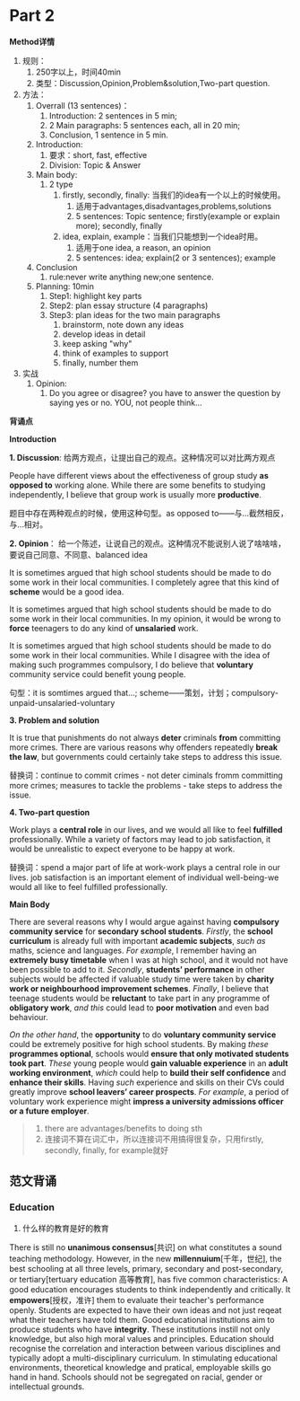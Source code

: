 # Part 2
**Method详情**

1. 规则：
	1. 250字以上，时间40min
	2. 类型：Discussion,Opinion,Problem&solution,Two-part question.
2. 方法：
	1. Overrall (13 sentences)：
		1. Introduction: 2 sentences in 5 min;
		2. 2 Main paragraphs: 5 sentences each, all in 20 min;
		3. Conclusion, 1 sentence in 5 min.
	2. Introduction:
		1. 要求：short, fast, effective
		2. Division: Topic & Answer
	3. Main body:
		1. 2 type
			1. firstly, secondly, finally: 当我们的idea有一个以上的时候使用。
				1. 适用于advantages,disadvantages,problems,solutions
				2. 5 sentences: Topic sentence; firstly(example or explain more); secondly, finally
			2. idea, explain, example：当我们只能想到一个idea时用。
				1. 适用于one idea, a reason, an opinion
				2. 5 sentences: idea; explain(2 or 3 sentences); example
	4. Conclusion
		1. rule:never write anything new;one sentence.
	5. Planning: 10min
		1. Step1: highlight key parts
		2. Step2: plan essay structure (4 paragraphs)
		3. Step3: plan ideas for the two main paragraphs
			1. brainstorm, note down any ideas
			2. develop ideas in detail
			3. keep asking "why"
			4. think of examples to support
			5. finally, number them
3. 实战
	1. Opinion:
		1. Do you agree or disagree? you have to answer the question by saying yes or no. YOU, not people think...

**背诵点**

**Introduction**

**1. Discussion**: 给两方观点，让提出自己的观点。这种情况可以对比两方观点

People have different views about the effectiveness of group study **as opposed to** working alone. While there are some benefits to studying independently, I believe that group work is usually more **productive**.

题目中存在两种观点的时候，使用这种句型。as opposed to——与...截然相反，与...相对。

**2. Opinion**： 给一个陈述，让说自己的观点。这种情况不能说别人说了啥啥啥，要说自己同意、不同意、balanced idea

It is sometimes argued that high school students should be made to do some work in their local communities. I completely agree that this kind of **scheme** would be a good idea.

It is sometimes argued that high school students should be made to do some work in their
local communities. In my opinion, it would be wrong to **force** teenagers to do any kind of
**unsalaried** work.

It is sometimes argued that high school students should be made to do some work in their
local communities. While I disagree with the idea of making such programmes compulsory,
I do believe that **voluntary** community service could benefit young people.

句型：it is somtimes argued that...; scheme——策划，计划；compulsory-unpaid-unsalaried-voluntary

**3. Problem and solution**

It is true that punishments do not always **deter** criminals **from** committing more crimes.
There are various reasons why offenders repeatedly **break the law**, but
governments could certainly take steps to address this issue.

替换词：continue to commit crimes - not deter ciminals fromm committing more crimes; measures to tackle the problems - take steps to address the issue.

**4. Two-part question**

Work plays a **central role** in our lives, and we would all like to feel **fulfilled** professionally.
While a variety of factors may lead to job satisfaction, it would be unrealistic to expect
everyone to be happy at work.

替换词：spend a major part of life at work-work plays a central role in our lives. job satisfaction is an important element of individual well-being-we would all like to feel fulfilled professionally.



**Main Body**

There are several reasons why I would argue against having **compulsory community
service** for **secondary school students**. *Firstly*, the **school curriculum** is already full with
important **academic subjects**, *such as* maths, science and languages. *For example*, I
remember having an **extremely busy timetable** when I was at high school, and it would not
have been possible to add to it. *Secondly*, **students’ performance** in other subjects would
be affected if valuable study time were taken by **charity work or neighbourhood
improvement schemes**. *Finally*, I believe that teenage students would be **reluctant** to take
part in any programme of **obligatory work**, *and this* could lead to **poor motivation** and even
bad behaviour.

*On the other hand*, the **opportunity** to do **voluntary community service** could be extremely
positive for high school students. By making *these* **programmes optional**, schools would
**ensure that only motivated students took part**. *These* young people would **gain valuable
experience** in an **adult working environment**, *which* could help to **build their self confidence**
and **enhance their skills**. Having *such* experience and skills on their CVs could greatly
improve **school leavers’ career prospects**. *For example*, a period of voluntary work
experience might **impress a university admissions officer or a future employer**.

> 1. there are advantages/benefits to doing sth
> 2. 连接词不算在词汇中，所以连接词不用搞得很复杂，只用firstly, secondly, finally, for example就好


## 范文背诵
### Education
1. 什么样的教育是好的教育

There is still no **unanimous consensus**[共识] on what constitutes a sound teaching methodology. However, in the new **millennuium**[千年，世纪], the best schooling at all three levels, primary, secondary and post-secondary, or tertiary[tertuary education 高等教育], has five common characteristics: A good education encourages students to think independently and critically. It **empowers**[授权，准许] them to evaluate their teacher's performance openly. Students are expected to have their own ideas and not just reqeat what their teachers have told them. Good educational institutions aim to produce students who have **integrity**. These institutions instill not only knowledge, but also high moral values and principles. Education should recognise the correlation and interaction between various disciplines and typically adopt a multi-disciplinary curriculum. In stimulating educational environments, theoretical knowledge and pratical, employable skills go hand in hand. Schools should not be segregated on racial, gender or intellectual grounds.